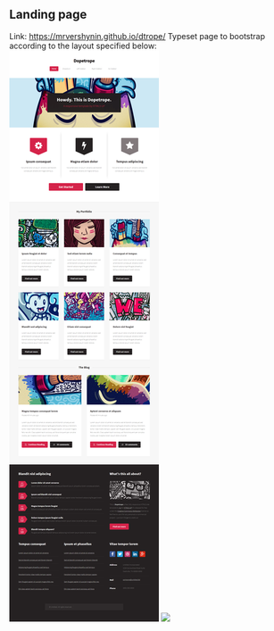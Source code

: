 ## Landing page
Link: https://mrvershynin.github.io/dtrope/
Typeset page to bootstrap according to the layout specified below:
![](https://github.com/mrvershynin/dtrope/blob/gh-pages/pic.png)
![](https://github.com/mrvershynin/dtrope/blob/gh-pages/pic2.png)
